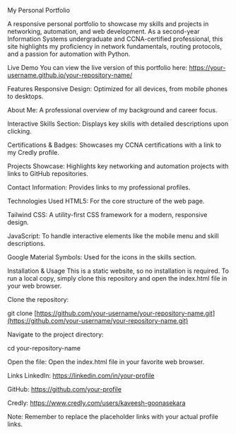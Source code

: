 My Personal Portfolio

A responsive personal portfolio to showcase my skills and projects in networking, automation, and web development. As a second-year Information Systems undergraduate and CCNA-certified professional, this site highlights my proficiency in network fundamentals, routing protocols, and a passion for automation with Python.

Live Demo
You can view the live version of this portfolio here:
https://your-username.github.io/your-repository-name/

Features
Responsive Design: Optimized for all devices, from mobile phones to desktops.

About Me: A professional overview of my background and career focus.

Interactive Skills Section: Displays key skills with detailed descriptions upon clicking.

Certifications & Badges: Showcases my CCNA certifications with a link to my Credly profile.

Projects Showcase: Highlights key networking and automation projects with links to GitHub repositories.

Contact Information: Provides links to my professional profiles.

Technologies Used
HTML5: For the core structure of the web page.

Tailwind CSS: A utility-first CSS framework for a modern, responsive design.

JavaScript: To handle interactive elements like the mobile menu and skill descriptions.

Google Material Symbols: Used for the icons in the skills section.

Installation & Usage
This is a static website, so no installation is required. To run a local copy, simply clone this repository and open the index.html file in your web browser.

Clone the repository:

git clone [https://github.com/your-username/your-repository-name.git](https://github.com/your-username/your-repository-name.git)

Navigate to the project directory:

cd your-repository-name

Open the file:
Open the index.html file in your favorite web browser.

Links
LinkedIn: https://linkedin.com/in/your-profile

GitHub: https://github.com/your-profile

Credly: https://www.credly.com/users/kaveesh-goonasekara

Note: Remember to replace the placeholder links with your actual profile links.
